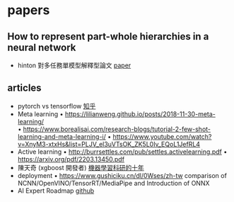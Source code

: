 # papers

## How to represent part-whole hierarchies in a neural network
 - hinton 對多任務單模型解釋型論文 [paper](https://arxiv.org/pdf/2102.12627.pdf)


## articles
 - pytorch vs tensorflow [知乎](https://zhuanlan.zhihu.com/p/465520630)
 - Meta learning
    •	https://lilianweng.github.io/posts/2018-11-30-meta-learning/  
    •	https://www.borealisai.com/research-blogs/tutorial-2-few-shot-learning-and-meta-learning-i/
    •	https://www.youtube.com/watch?v=XnyM3-xtxHs&list=PLJV_el3uVTsOK_ZK5L0Iv_EQoL1JefRL4
 - Active learning
    •	http://burrsettles.com/pub/settles.activelearning.pdf 
    •	https://arxiv.org/pdf/2203.13450.pdf 
 - 陳天奇 (xgboost 開發者) [機器學習科研的十年](https://ppfocus.com/0/diae22f82.html)
 - deployment
    •	https://www.gushiciku.cn/dl/0Wses/zh-tw 
    comparison of NCNN/OpenVINO/TensorRT/MediaPipe and Introduction of ONNX
 - AI Expert Roadmap [github](https://i.am.ai/roadmap/#data-science-roadmap)
